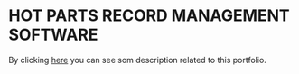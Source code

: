 # HOT PARTS RECORD MANAGEMENT SOFTWARE
By clicking [here](https://reza-pishva.github.io/3-php-laravel/) you can see som description related to this portfolio.
